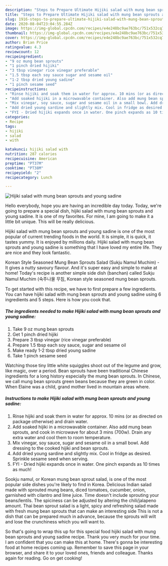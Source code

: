 ```yaml
---
description: "Steps to Prepare Ultimate Hijiki salad with mung bean sprouts and young sadine"
title: "Steps to Prepare Ultimate Hijiki salad with mung bean sprouts and young sadine"
slug: 1916-steps-to-prepare-ultimate-hijiki-salad-with-mung-bean-sprouts-and-young-sadine
date: 2020-08-04T23:04:55.284Z
image: https://img-global.cpcdn.com/recipes/e4e248bc9ae763bc/751x532cq70/hijiki-salad-with-mung-bean-sprouts-and-young-sadine-recipe-main-photo.jpg
thumbnail: https://img-global.cpcdn.com/recipes/e4e248bc9ae763bc/751x532cq70/hijiki-salad-with-mung-bean-sprouts-and-young-sadine-recipe-main-photo.jpg
cover: https://img-global.cpcdn.com/recipes/e4e248bc9ae763bc/751x532cq70/hijiki-salad-with-mung-bean-sprouts-and-young-sadine-recipe-main-photo.jpg
author: Brian Price
ratingvalue: 4.3
reviewcount: 12
recipeingredient:
- "9 oz mung bean sprouts"
- "1 pinch dried hijiki"
- "3 tbsp vinegar rice vinegar preferable"
- "1.5 tbsp each soy sauce sugar and sesame oil"
- "1-2 tbsp dried young sadine"
- "1 pinch sesame seed"
recipeinstructions:
- "Rinse hijiki and soak them in water for approx. 10 mins (or as directed on package otherwise) and drain water."
- "Add soaked hijiki in a microwavable container. Also add mung bean sprouts, and cook in microwave for about 3 mins (700w). Drain any extra water and cool them to room temperature."
- "Mix vinegar, soy sauce, sugar and sesame oil in a small bowl. Add dressing to the cooked hijiki and bean sprouts."
- "Add dried young sardine and slightly mix. Cool in fridge as desired. Sprinkle sesame seed when serving."
- "FYI - Dried hijiki expands once in water. One pinch expands as 10 times as much!"
categories:
- Recipe
tags:
- hijiki
- salad
- with

katakunci: hijiki salad with 
nutrition: 287 calories
recipecuisine: American
preptime: "PT37M"
cooktime: "PT38M"
recipeyield: "2"
recipecategory: Lunch

---
```



![Hijiki salad with mung bean sprouts and young sadine](https://img-global.cpcdn.com/recipes/e4e248bc9ae763bc/751x532cq70/hijiki-salad-with-mung-bean-sprouts-and-young-sadine-recipe-main-photo.jpg)

Hello everybody, hope you are having an incredible day today. Today, we're going to prepare a special dish, hijiki salad with mung bean sprouts and young sadine. It is one of my favorites. For mine, I am going to make it a little bit unique. This will be really delicious.

Hijiki salad with mung bean sprouts and young sadine is one of the most popular of current trending foods in the world. It is simple, it is quick, it tastes yummy. It is enjoyed by millions daily. Hijiki salad with mung bean sprouts and young sadine is something that I have loved my entire life. They are nice and they look fantastic.

Korean Style Seasoned Mung Bean Sprouts Salad (Sukju Namul Muchim) - It gives a nutty savoury flavour. And it&#39;s super easy and simple to make at home! Today&#39;s recipe is another simple side dish (banchan) called Sukju Namul Muchim (숙주나물 무침, Korean style seasoned mung bean sprouts.


To get started with this recipe, we have to first prepare a few ingredients. You can have hijiki salad with mung bean sprouts and young sadine using 6 ingredients and 5 steps. Here is how you cook that.

<!--inarticleads1-->

##### The ingredients needed to make Hijiki salad with mung bean sprouts and young sadine:

1. Take 9 oz mung bean sprouts
1. Get 1 pinch dried hijiki
1. Prepare 3 tbsp vinegar (rice vinegar preferable)
1. Prepare 1.5 tbsp each soy sauce, sugar and sesame oil
1. Make ready 1-2 tbsp dried young sadine
1. Take 1 pinch sesame seed


Watching those tiny little white squiggles shoot out of the legume and grow, like magic, over a period. Bean sprouts have been traditional Chinese ingredients for a long history especially the mung bean sprouts. In Chinese, we call mung bean sprouts green beans because they are green in color. When Elaine was a child, grand mother lived in mountain areas where. 

<!--inarticleads2-->

##### Instructions to make Hijiki salad with mung bean sprouts and young sadine:

1. Rinse hijiki and soak them in water for approx. 10 mins (or as directed on package otherwise) and drain water.
1. Add soaked hijiki in a microwavable container. Also add mung bean sprouts, and cook in microwave for about 3 mins (700w). Drain any extra water and cool them to room temperature.
1. Mix vinegar, soy sauce, sugar and sesame oil in a small bowl. Add dressing to the cooked hijiki and bean sprouts.
1. Add dried young sardine and slightly mix. Cool in fridge as desired. Sprinkle sesame seed when serving.
1. FYI - Dried hijiki expands once in water. One pinch expands as 10 times as much!


Sookju namul, or Korean mung bean sprout salad, is one of the most popular side dishes you&#39;re likely to find in Korea. Delicious Indian salad made with sprouted mung beans, diced tomatoes, cucumber, onion, garnished with cilantro and lime juice. Time doesn&#39;t include sprouting your beans/lentils. The spiciness can be adjusted by altering the chili/jalapeno amount. Thai bean sprout salad is a light, spicy and refreshing salad made with fresh mung bean sprouts that can make an interesting side This is not a dish that can be prepared much in advance, because the sprouts will wilt and lose the crunchiness which you will want to. 

So that's going to wrap this up for this special food hijiki salad with mung bean sprouts and young sadine recipe. Thank you very much for your time. I am confident that you can make this at home. There's gonna be interesting food at home recipes coming up. Remember to save this page in your browser, and share it to your loved ones, friends and colleague. Thanks again for reading. Go on get cooking!
